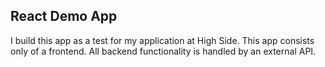 ## React Demo App
I build this app as a test for my application at High Side.
This app consists only of a frontend. All backend functionality is handled by an external API.